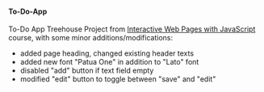 #### To-Do-App
To-Do App Treehouse Project from [Interactive Web Pages with JavaScript](http://teamtreehouse.com/library/interactive-web-pages-with-javascript) course, with some minor additions/modifications:
  * added page heading, changed existing header texts
  * added new font "Patua One" in addition to "Lato" font
  * disabled "add" button if text field empty
  * modified "edit" button to toggle between "save" and "edit"
